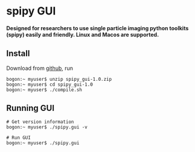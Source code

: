# spipy GUI
#### Designed for researchers to use single particle imaging python toolkits (spipy) easily and friendly. Linux and Macos are supported.

## Install
Download from [github](https://github.com/estonshi/spipy_gui/archive/v1.0.zip), run

```shell
bogon:~ myuser$ unzip spipy_gui-1.0.zip
bogon:~ myuser$ cd spipy_gui-1.0
bogon:~ myuser$ ./compile.sh
```

## Running GUI
```
# Get version information
bogon:~ myuser$ ./spipy.gui -v

# Run GUI
bogon:~ myuser$ ./spipy.gui
```
